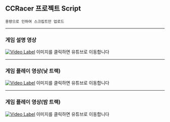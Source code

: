 
## CCRacer 프로젝트 Script
```
용량으로 인하여 스크립트만 업로드
```
***
### 게임 설명 영상 
[![Video Label](http://img.youtube.com/vi/24h9d-GtEx0/0.jpg)](https://youtu.be/24h9d-GtEx0)
이미지를 클릭하면 유튜브로 이동합니다
***
### 게임 플레이 영상(낮 트랙)
[![Video Label](http://img.youtube.com/vi/Er5L5qCk0IQ/0.jpg)](https://youtu.be/Er5L5qCk0IQ)
이미지를 클릭하면 유튜브로 이동합니다
***
### 게임 플레이 영상(밤 트랙)
[![Video Label](http://img.youtube.com/vi/RQhsOrtAz9g/0.jpg)](https://youtu.be/RQhsOrtAz9g)
이미지를 클릭하면 유튜브로 이동합니다

